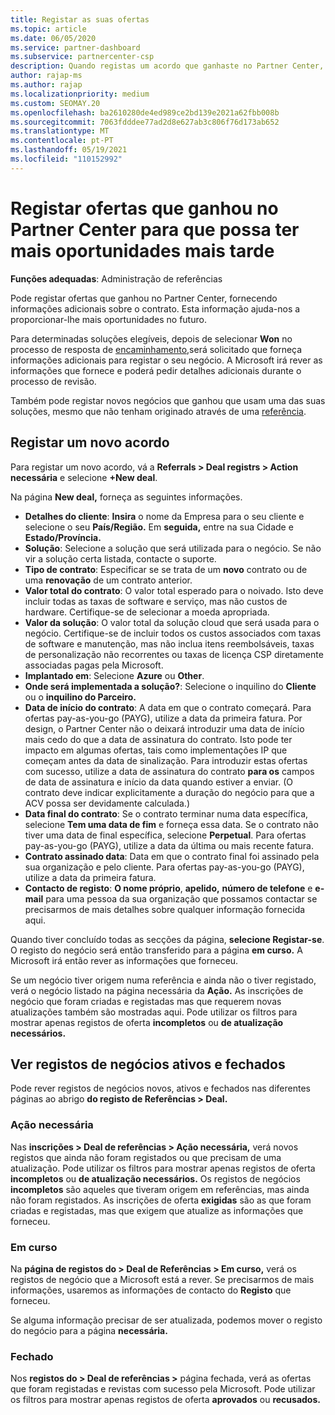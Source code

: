 ```yaml
---
title: Registar as suas ofertas
ms.topic: article
ms.date: 06/05/2020
ms.service: partner-dashboard
ms.subservice: partnercenter-csp
description: Quando registas um acordo que ganhaste no Partner Center, ajuda a Microsoft a proporcionar-te mais oportunidades no futuro.
author: rajap-ms
ms.author: rajap
ms.localizationpriority: medium
ms.custom: SEOMAY.20
ms.openlocfilehash: ba2610280de4ed989ce2bd139e2021a62fbb008b
ms.sourcegitcommit: 7063fdddee77ad2d8e627ab3c806f76d173ab652
ms.translationtype: MT
ms.contentlocale: pt-PT
ms.lasthandoff: 05/19/2021
ms.locfileid: "110152992"
---
```

# <a name="register-deals-youve-won-in-partner-center-so-you-can-get-more-opportunities-later"></a>Registar ofertas que ganhou no Partner Center para que possa ter mais oportunidades mais tarde

**Funções adequadas**: Administração de referências

Pode registar ofertas que ganhou no Partner Center, fornecendo informações adicionais sobre o contrato. Esta informação ajuda-nos a proporcionar-lhe mais oportunidades no futuro.

Para determinadas soluções elegíveis, depois de selecionar **Won** no processo de resposta de [encaminhamento,](manage-leads.md)será solicitado que forneça informações adicionais para registar o seu negócio. A Microsoft irá rever as informações que fornece e poderá pedir detalhes adicionais durante o processo de revisão.

Também pode registar novos negócios que ganhou que usam uma das suas soluções, mesmo que não tenham originado através de uma [referência](referrals.md). 

## <a name="register-a-new-deal"></a>Registar um novo acordo

Para registar um novo acordo, vá a **Referrals > Deal registrs > Action necessária** e selecione **+New deal**.

Na página **New deal,** forneça as seguintes informações.

- **Detalhes do cliente**: **Insira** o nome da Empresa para o seu cliente e selecione o seu **País/Região.** Em **seguida,** entre na sua Cidade e **Estado/Província.**
- **Solução**: Selecione a solução que será utilizada para o negócio. Se não vir a solução certa listada, contacte o suporte.
- **Tipo de contrato**: Especificar se se trata de um **novo** contrato ou de uma **renovação** de um contrato anterior.
- **Valor total do contrato**: O valor total esperado para o noivado. Isto deve incluir todas as taxas de software e serviço, mas não custos de hardware. Certifique-se de selecionar a moeda apropriada.
- **Valor da solução**: O valor total da solução cloud que será usada para o negócio. Certifique-se de incluir todos os custos associados com taxas de software e manutenção, mas não inclua itens reembolsáveis, taxas de personalização não recorrentes ou taxas de licença CSP diretamente associadas pagas pela Microsoft.
- **Implantado em**: Selecione **Azure** ou **Other**.
- **Onde será implementada a solução?**: Selecione o inquilino do **Cliente** ou o **inquilino do Parceiro.**
- **Data de início do contrato**: A data em que o contrato começará. Para ofertas pay-as-you-go (PAYG), utilize a data da primeira fatura. Por design, o Partner Center não o deixará introduzir uma data de início mais cedo do que a data de assinatura do contrato. Isto pode ter impacto em algumas ofertas, tais como implementações IP que começam antes da data de sinalização. Para introduzir estas ofertas com sucesso, utilize a data de assinatura do contrato **para os** campos de data de assinatura e início da data quando estiver a enviar. (O contrato deve indicar explicitamente a duração do negócio para que a ACV possa ser devidamente calculada.)
- **Data final do contrato**: Se o contrato terminar numa data específica, selecione **Tem uma data de fim** e forneça essa data. Se o contrato não tiver uma data de final específica, selecione **Perpetual**. Para ofertas pay-as-you-go (PAYG), utilize a data da última ou mais recente fatura.
- **Contrato assinado data**: Data em que o contrato final foi assinado pela sua organização e pelo cliente. Para ofertas pay-as-you-go (PAYG), utilize a data da primeira fatura.
- **Contacto de registo**: **O nome próprio**, **apelido,** **número de telefone** e **e-mail** para uma pessoa da sua organização que possamos contactar se precisarmos de mais detalhes sobre qualquer informação fornecida aqui.

Quando tiver concluído todas as secções da página, **selecione Registar-se**. O registo do negócio será então transferido para a página **em curso.** A Microsoft irá então rever as informações que forneceu.

Se um negócio tiver origem numa referência e ainda não o tiver registado, verá o negócio listado na página necessária da **Ação.** As inscrições de negócio que foram criadas e registadas mas que requerem novas atualizações também são mostradas aqui. Pode utilizar os filtros para mostrar apenas registos de oferta **incompletos** ou **de atualização necessários.**

## <a name="viewing-active-and-closed-deal-registrations"></a>Ver registos de negócios ativos e fechados

Pode rever registos de negócios novos, ativos e fechados nas diferentes páginas ao abrigo **do registo de Referências > Deal.**

### <a name="action-required"></a>Ação necessária

Nas **inscrições > Deal de referências > Ação necessária,** verá novos registos que ainda não foram registados ou que precisam de uma atualização. Pode utilizar os filtros para mostrar apenas registos de oferta **incompletos** ou **de atualização necessários.** Os registos de negócios **incompletos** são aqueles que tiveram origem em referências, mas ainda não foram registados. As inscrições de oferta **exigidas** são as que foram criadas e registadas, mas que exigem que atualize as informações que forneceu.

### <a name="in-progress"></a>Em curso

Na **página de registos do > Deal de Referências > Em curso,** verá os registos de negócio que a Microsoft está a rever. Se precisarmos de mais informações, usaremos as informações de contacto do **Registo** que forneceu.

Se alguma informação precisar de ser atualizada, podemos mover o registo do negócio para a página **necessária.**

### <a name="closed"></a>Fechado

Nos **registos do > Deal de referências >** página fechada, verá as ofertas que foram registadas e revistas com sucesso pela Microsoft. Pode utilizar os filtros para mostrar apenas registos de oferta **aprovados** ou **recusados.**
